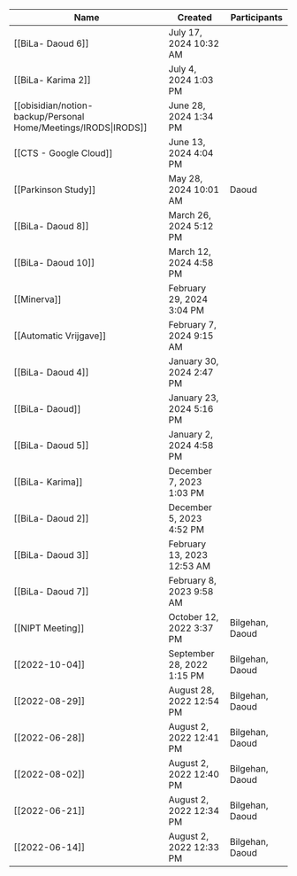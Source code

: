 |Name|Created|Participants|
|---|---|---|
|[[BiLa- Daoud 6]]|July 17, 2024 10:32 AM||
|[[BiLa- Karima 2]]|July 4, 2024 1:03 PM||
|[[obisidian/notion-backup/Personal Home/Meetings/IRODS\|IRODS]]|June 28, 2024 1:34 PM||
|[[CTS - Google Cloud]]|June 13, 2024 4:04 PM||
|[[Parkinson Study]]|May 28, 2024 10:01 AM|Daoud|
|[[BiLa- Daoud 8]]|March 26, 2024 5:12 PM||
|[[BiLa- Daoud 10]]|March 12, 2024 4:58 PM||
|[[Minerva]]|February 29, 2024 3:04 PM||
|[[Automatic Vrijgave]]|February 7, 2024 9:15 AM||
|[[BiLa- Daoud 4]]|January 30, 2024 2:47 PM||
|[[BiLa- Daoud]]|January 23, 2024 5:16 PM||
|[[BiLa- Daoud 5]]|January 2, 2024 4:58 PM||
|[[BiLa- Karima]]|December 7, 2023 1:03 PM||
|[[BiLa- Daoud 2]]|December 5, 2023 4:52 PM||
|[[BiLa- Daoud 3]]|February 13, 2023 12:53 AM||
|[[BiLa- Daoud 7]]|February 8, 2023 9:58 AM||
|[[NIPT Meeting]]|October 12, 2022 3:37 PM|Bilgehan, Daoud|
|[[2022-10-04]]|September 28, 2022 1:15 PM|Bilgehan, Daoud|
|[[2022-08-29]]|August 28, 2022 12:54 PM|Bilgehan, Daoud|
|[[2022-06-28]]|August 2, 2022 12:41 PM|Bilgehan, Daoud|
|[[2022-08-02]]|August 2, 2022 12:40 PM|Bilgehan, Daoud|
|[[2022-06-21]]|August 2, 2022 12:34 PM|Bilgehan, Daoud|
|[[2022-06-14]]|August 2, 2022 12:33 PM|Bilgehan, Daoud|